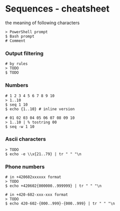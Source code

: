 # Sequences - cheatsheet

the meaning of following characters
```
> PowerShell prompt
$ Bash prompt
# Comment
```

### Output filtering
```
# by rules
> TODO
$ TODO
```


### Numbers
```
# 1 2 3 4 5 6 7 8 9 10
> 1..10
$ seq 1 10
$ echo {1..10} # inline version

# 01 02 03 04 05 06 07 08 09 10
> 1..10 | % tostring 00
$ seq -w 1 10
```

### Ascii characters
```
> TODO
$ echo -e \\x{21..79} | tr " " "\n
```

### Phone numbers
```
# in +420602xxxxxx format
> TODO
$ echo +420602{000000..999999} | tr " " "\n

# in +420-602-xxx-xxx format
> TODO
$ echo 420-602-{000..999}-{000..999} | tr " " "\n
```
